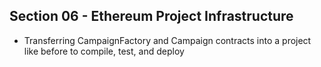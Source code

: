 ## Section 06 - Ethereum Project Infrastructure

- Transferring CampaignFactory and Campaign contracts into a project like before to compile, test, and deploy